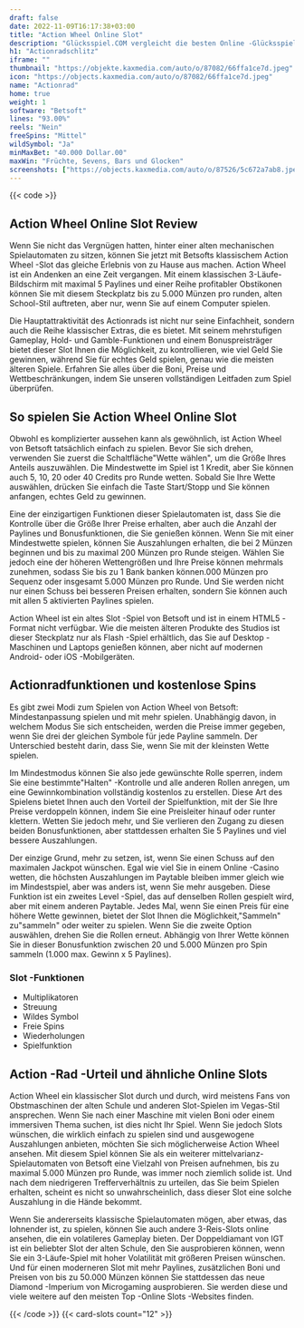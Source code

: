 ```yaml
---
draft: false
date: 2022-11-09T16:17:38+03:00
title: "Action Wheel Online Slot"
description: "Glücksspiel.COM vergleicht die besten Online -Glücksspiel -Sites und -spiele der Kanada.  Unabhängige Produktbewertungen und exklusive Anmeldeangebote. Jetzt spielen!"
h1: "Actionradschlitz"
iframe: ""
thumbnail: "https://objekte.kaxmedia.com/auto/o/87082/66ffa1ce7d.jpeg"
icon: "https://objects.kaxmedia.com/auto/o/87082/66ffa1ce7d.jpeg"
name: "Actionrad"
home: true
weight: 1
software: "Betsoft"
lines: "93.00%"
reels: "Nein"
freeSpins: "Mittel"
wildSymbol: "Ja"
minMaxBet: "40.000 Dollar.00"
maxWin: "Früchte, Sevens, Bars und Glocken"
screenshots: ["https://objects.kaxmedia.com/auto/o/87526/5c672a7ab8.jpeg"]
---
```


{{< code >}}<h2>Action Wheel Online Slot Review</h2><p>Wenn Sie nicht das Vergnügen hatten, hinter einer alten mechanischen Spielautomaten zu sitzen, können Sie jetzt mit Betsofts klassischem Action Wheel -Slot das gleiche Erlebnis von zu Hause aus machen. Action Wheel ist ein Andenken an eine Zeit vergangen. Mit einem klassischen 3-Läufe-Bildschirm mit maximal 5 Paylines und einer Reihe profitabler Obstikonen können Sie mit diesem Steckplatz bis zu 5.000 Münzen pro runden, alten School-Stil auftreten, aber nur, wenn Sie auf einem Computer spielen.</p><p>Die Hauptattraktivität des Actionrads ist nicht nur seine Einfachheit, sondern auch die Reihe klassischer Extras, die es bietet. Mit seinem mehrstufigen Gameplay, Hold- und Gamble-Funktionen und einem Bonuspreisträger bietet dieser Slot Ihnen die Möglichkeit, zu kontrollieren, wie viel Geld Sie gewinnen, während Sie für echtes Geld spielen, genau wie die meisten älteren Spiele. Erfahren Sie alles über die Boni, Preise und Wettbeschränkungen, indem Sie unseren vollständigen Leitfaden zum Spiel überprüfen.</p><h2>So spielen Sie Action Wheel Online Slot</h2><p>Obwohl es komplizierter aussehen kann als gewöhnlich, ist Action Wheel von Betsoft tatsächlich einfach zu spielen. Bevor Sie sich drehen, verwenden Sie zuerst die Schaltfläche"Wette wählen", um die Größe Ihres Anteils auszuwählen. Die Mindestwette im Spiel ist 1 Kredit, aber Sie können auch 5, 10, 20 oder 40 Credits pro Runde wetten. Sobald Sie Ihre Wette auswählen, drücken Sie einfach die Taste Start/Stopp und Sie können anfangen, echtes Geld zu gewinnen.</p><p>Eine der einzigartigen Funktionen dieser Spielautomaten ist, dass Sie die Kontrolle über die Größe Ihrer Preise erhalten, aber auch die Anzahl der Paylines und Bonusfunktionen, die Sie genießen können. Wenn Sie mit einer Mindestwette spielen, können Sie Auszahlungen erhalten, die bei 2 Münzen beginnen und bis zu maximal 200 Münzen pro Runde steigen. Wählen Sie jedoch eine der höheren Wettengrößen und Ihre Preise können mehrmals zunehmen, sodass Sie bis zu 1 Bank banken können.000 Münzen pro Sequenz oder insgesamt 5.000 Münzen pro Runde. Und Sie werden nicht nur einen Schuss bei besseren Preisen erhalten, sondern Sie können auch mit allen 5 aktivierten Paylines spielen.</p><p>Action Wheel ist ein altes Slot -Spiel von Betsoft und ist in einem HTML5 -Format nicht verfügbar. Wie die meisten älteren Produkte des Studios ist dieser Steckplatz nur als Flash -Spiel erhältlich, das Sie auf Desktop -Maschinen und Laptops genießen können, aber nicht auf modernen Android- oder iOS -Mobilgeräten.</p><h2>Actionradfunktionen und kostenlose Spins</h2><p>Es gibt zwei Modi zum Spielen von Action Wheel von Betsoft: Mindestanpassung spielen und mit mehr spielen. Unabhängig davon, in welchem Modus Sie sich entscheiden, werden die Preise immer gegeben, wenn Sie drei der gleichen Symbole für jede Payline sammeln. Der Unterschied besteht darin, dass Sie, wenn Sie mit der kleinsten Wette spielen.</p><p>Im Mindestmodus können Sie also jede gewünschte Rolle sperren, indem Sie eine bestimmte"Halten" -Kontrolle und alle anderen Rollen anregen, um eine Gewinnkombination vollständig kostenlos zu erstellen. Diese Art des Spielens bietet Ihnen auch den Vorteil der Spielfunktion, mit der Sie Ihre Preise verdoppeln können, indem Sie eine Preisleiter hinauf oder runter klettern. Wetten Sie jedoch mehr, und Sie verlieren den Zugang zu diesen beiden Bonusfunktionen, aber stattdessen erhalten Sie 5 Paylines und viel bessere Auszahlungen.</p><p>Der einzige Grund, mehr zu setzen, ist, wenn Sie einen Schuss auf den maximalen Jackpot wünschen. Egal wie viel Sie in einem Online -Casino wetten, die höchsten Auszahlungen im Paytable bleiben immer gleich wie im Mindestspiel, aber was anders ist, wenn Sie mehr ausgeben. Diese Funktion ist ein zweites Level -Spiel, das auf denselben Rollen gespielt wird, aber mit einem anderen Paytable. Jedes Mal, wenn Sie einen Preis für eine höhere Wette gewinnen, bietet der Slot Ihnen die Möglichkeit,"Sammeln" zu"sammeln" oder weiter zu spielen. Wenn Sie die zweite Option auswählen, drehen Sie die Rollen erneut. Abhängig von Ihrer Wette können Sie in dieser Bonusfunktion zwischen 20 und 5.000 Münzen pro Spin sammeln (1.000 max. Gewinn x 5 Paylines).</p><h3>
Slot -Funktionen</h3><ul>
<li></span>
Multiplikatoren</li>
<li></span>
Streuung</li>
<li></span>
Wildes Symbol</li>
<li></span>
Freie Spins</li>
<li></span>
Wiederholungen</li>
<li></span>
Spielfunktion</li></ul><h2>Action -Rad -Urteil und ähnliche Online Slots</h2><p>Action Wheel ein klassischer Slot durch und durch, wird meistens Fans von Obstmaschinen der alten Schule und anderen Slot-Spielen im Vegas-Stil ansprechen. Wenn Sie nach einer Maschine mit vielen Boni oder einem immersiven Thema suchen, ist dies nicht Ihr Spiel. Wenn Sie jedoch Slots wünschen, die wirklich einfach zu spielen sind und ausgewogene Auszahlungen anbieten, möchten Sie sich möglicherweise Action Wheel ansehen. Mit diesem Spiel können Sie als ein weiterer mittelvarianz-Spielautomaten von Betsoft eine Vielzahl von Preisen aufnehmen, bis zu maximal 5.000 Münzen pro Runde, was immer noch ziemlich solide ist. Und nach dem niedrigeren Trefferverhältnis zu urteilen, das Sie beim Spielen erhalten, scheint es nicht so unwahrscheinlich, dass dieser Slot eine solche Auszahlung in die Hände bekommt.</p><p>Wenn Sie andererseits klassische Spielautomaten mögen, aber etwas, das lohnender ist, zu spielen, können Sie auch andere 3-Reis-Slots online ansehen, die ein volatileres Gameplay bieten. Der Doppeldiamant von IGT ist ein beliebter Slot der alten Schule, den Sie ausprobieren können, wenn Sie ein 3-Läufe-Spiel mit hoher Volatilität mit größeren Preisen wünschen. Und für einen moderneren Slot mit mehr Paylines, zusätzlichen Boni und Preisen von bis zu 50.000 Münzen können Sie stattdessen das neue Diamond -Imperium von Microgaming ausprobieren. Sie werden diese und viele weitere auf den meisten Top -Online Slots -Websites finden.</p>{{< /code >}}
 {{< card-slots count="12" >}}